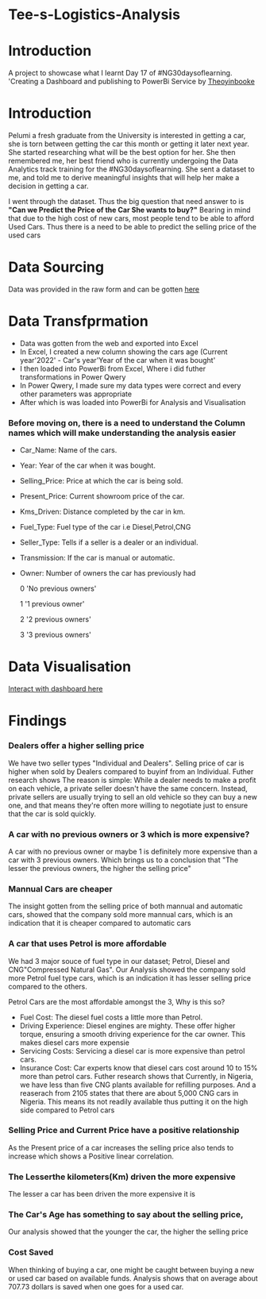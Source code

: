 # Tee-s-Logistics-Analysis

# Introduction
A project to showcase what I learnt Day 17 of #NG30daysoflearning. 'Creating a Dashboard and publishing to PowerBi Service by [Theoyinbooke](https://twitter.com/TheOyinbooke?s=20&t=lOOFsBn0xfKw8ud_FJf2Jg)

# Introduction
Pelumi a fresh graduate from the University is interested in getting a car, she is torn between getting the car this month or getting it later next year.
She started researching what will be the best option for her. 
She then remembered me, her best friend who is currently undergoing the Data Analytics track training for the #NG30daysoflearning. She sent a dataset to me, and told me to derive meaningful insights that will help her make a decision in getting a car. 

I went through the dataset. Thus the big question that need answer to is **"Can we Predict the Price of the Car She wants to buy?"** Bearing in mind that due to the high cost of new cars, most people tend to be able to afford Used Cars. Thus there is a need to be able to predict the selling price of the used cars

# Data Sourcing
Data was provided in the raw form and can be gotten [here](https://raw.githubusercontent.com/theoyinbooke/30Days-of-Learning-Data-Analysis-Using-Power-BI-for-Students/main/KaggleCarData.csv)

# Data Transfprmation
- Data was gotten from the web and exported into Excel
- In Excel, I created a new column showing the cars age (Current year'2022' - Car's year'Year of the car when it was bought'
- I then loaded into PowerBi from Excel, Where i did futher transformations in Power Qwery
- In Power Qwery, I made sure my data types were correct and every other parameters was appropriate
- After which is was loaded into PowerBi for Analysis and Visualisation

### Before moving on, there is a need to understand the Column names which will make understanding the analysis easier

- Car_Name: Name of the cars.

- Year: Year of the car when it was bought.

- Selling_Price: Price at which the car is being sold.

- Present_Price: Current showroom price of the car.

- Kms_Driven: Distance completed by the car in km.

- Fuel_Type: Fuel type of the car i.e Diesel,Petrol,CNG

- Seller_Type: Tells if a seller is a dealer or an individual.

- Transmission: If the car is manual or automatic.

- Owner: Number of owners the car has previously had

     0 'No previous owners'
    
     1 '1 previous owner'
    
     2 '2 previous owners'
    
     3 '3 previous owners'
     

# Data Visualisation
[Interact with dashboard here]()

# Findings
### Dealers offer a higher selling price
We have two seller types "Individual and Dealers". Selling price of car is higher when sold by Dealers compared to buyinf from an Individual.
Futher research shows The reason is simple: While a dealer needs to make a profit on each vehicle, a private seller doesn't have the same concern. Instead, private sellers are usually trying to sell an old vehicle so they can buy a new one, and that means they're often more willing to negotiate just to ensure that the car is sold quickly. 

### A car with no previous owners or 3 which is more expensive?
A car with no previous owner or maybe 1 is definitely more expensive than a car with 3 previous owners. Which brings us to a conclusion that "The lesser the previous owners, the higher the selling price"

### Mannual Cars are cheaper
The insight gotten from the selling price of both mannual and automatic cars, showed that the company sold more mannual cars, which is an indication that it is cheaper compared to automatic cars

### A car that uses Petrol is more affordable
We had 3 major souce of fuel type in our dataset; Petrol, Diesel and CNG"Compressed Natural Gas". Our Analysis showed the company sold more Petrol fuel type cars, which is an indication it has lesser selling price compared to the others.

Petrol Cars are the most affordable amongst the 3, Why is this so?
- Fuel Cost: The diesel fuel costs a little more than Petrol.
- Driving Experience: Diesel engines are mighty. These offer higher torque, ensuring a smooth driving experience for the car owner. This makes diesel cars more expensie
- Servicing Costs: Servicing a diesel car is more expensive than petrol cars.
- Insurance Cost: Car experts know that diesel cars cost around 10 to 15% more than petrol cars.
Futher research shows that Currently, in Nigeria, we have less than five CNG plants available for refilling purposes. And a reaserach from 2105 states that there are about 5,000 CNG cars in Nigeria. This means its not readily available thus putting it on the high side compared to Petrol cars

### Selling Price and Current Price have a positive relationship
As the Present price of a car increases the selling price also tends to increase which shows a  Positive linear correlation.

### The Lesserthe kilometers(Km) driven the more expensive
The lesser a car has been driven the more expensive it is

### The Car's Age has something to say about the selling price,
Our analysis showed that the younger the car, the higher the selling price

### Cost Saved
When thinking of buying a car, one might be caught between buying a new or used car based on available funds. Analysis shows that on average about 707.73 dollars is saved when one goes for a used car.


    
